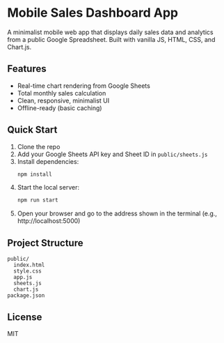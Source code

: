 # Mobile Sales Dashboard App

A minimalist mobile web app that displays daily sales data and analytics from a public Google Spreadsheet. Built with vanilla JS, HTML, CSS, and Chart.js.

## Features
- Real-time chart rendering from Google Sheets
- Total monthly sales calculation
- Clean, responsive, minimalist UI
- Offline-ready (basic caching)

## Quick Start
1. Clone the repo
2. Add your Google Sheets API key and Sheet ID in `public/sheets.js`
3. Install dependencies:
   ```bash
   npm install
   ```
4. Start the local server:
   ```bash
   npm run start
   ```
5. Open your browser and go to the address shown in the terminal (e.g., http://localhost:5000)

## Project Structure
```
public/
  index.html
  style.css
  app.js
  sheets.js
  chart.js
package.json
```

## License
MIT 